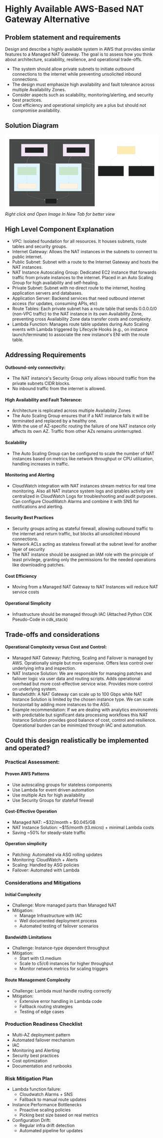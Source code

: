
# Highly Available AWS-Based NAT Gateway Alternative 

## Problem statement and requirements

Design and describe a highly available system in AWS that provides similar
features to a Managed NAT Gateway. The goal is to assess how you think about architecture,
scalability, resilience, and operational trade-offs.  

- The system should allow private subnets to initiate outbound connections to the internet while preventing unsolicited inbound connections.
- The design must emphasize high availability and fault tolerance across multiple Availability Zones.
- Consider aspects such as scalability, monitoring/alerting, and security best practices.
- Cost efficiency and operational simplicity are a plus but should not compromise availability.  

## Solution Diagram

![Solution Diagram](diagram.svg)
_Right click and Open Image In New Tab for better view_  

## High Level Component Explanation
- VPC: Isolated foundation for all resources. It houses subnets, route tables and security groups.
- Internet Gateway: Allows the NAT instances in the subnets to connect to public internet.
- Public Subnet: Subnet with a route to the Internet Gateway and hosts the NAT instances.
- NAT Instance Autoscaling Group: Dedicated EC2 instance that forwards traffic from private instances to the internet. Placed in an Auto Scaling Group for high availability and self-healing.
- Private Subnet: Subnet with no direct route to the internet, hosting application servers and databases.
- Application Server: Backend services that need outbound internet access (for updates, consuming APIs, etc)
- Route Tables: Each private subnet has a route table that sends 0.0.0.0/0 (non-VPC traffic) to the NAT instance in its own Availability Zone, preventing cross Availability Zone data transfer costs and complexity.
- Lambda Function: Manages route table updates during Auto Scaling events with Lambda triggered by Lifecycle Hooks (e.g., on instance launch/terminate) to associate the new instance's ENI with the route table.

## Addressing Requirements  
#### Outbound-only connectivity:
- The NAT instance's Security Group only allows inbound traffic from the private subnets CIDR blocks.
- No inbound traffic from the internet is allowed.
#### High Availability and Fault Tolerance: 
- Architecture is replicated across multiple Availability Zones
- The Auto Scaling Group ensures that if a NAT instance fails it will be terminated and replaced by a healthy one.
- With the use of AZ-specific routing the failure of one NAT instance only affects its own AZ. Traffic from other AZs remains uninterrupted.
#### Scalability
- The Auto Scaling Group can be configured to scale the number of NAT instances based on metrics like network throughput or CPU utilization, handling increases in traffic.
#### Monitoring and Alerting
- CloudWatch integration with NAT instances stream metrics for real time monitoring. Also all NAT instance system logs and iptables activity are centralized in CloudWatch Logs for troubleshooting and audit purposes. Can configure CloudWatch Alarms and combine it with SNS for notifications and alerting.
#### Security Best Practices
- Security groups acting as stateful firewall, allowing outbound traffic to the internet and return traffic, but blocks all unsolicited inbound connections.
- Network ACLs acting as stateless firewall at the subnet level for another layer of security
- The NAT instance should be assigned an IAM role with the principle of least privilege, granting only the permissions for the needed operations like downloading patches.
#### Cost Efficiency
- Moving from a Managed NAT Gateway to NAT Instances will reduce NAT service costs
#### Operational Simplicity
- Infrastructure should be managed through IAC (Attached Python CDK Pseudo-Code in cdk_stack)  

## Trade-offs and considerations
#### Operational Complexity versus Cost and Control:
- Managed NAT Gateway: Patching, Scaling and Failover is managed by AWS. Oprationally simple but more expensive. Offers less control over underlying infra and inspection.
- NAT Instance Solution: We are responsible for managing patches and failover logic via user data and routing scripts. Adds operational overhead but more cost-effective service wise. Provides more control on underlying system.
- Bandwtidth: A NAT Gateway can scale up to 100 Gbps while NAT Instance Solution is limited by the chosen instance type. We can scale horizontall by adding more instances to the ASG.
- Example recommendation: If we are dealing with analytics environemnts with predictable but significant data processing workflows this NAT Instance Solution provides good balance of cost, control and resilience. Operational burden can be minimized through IAC and automation.

## Could this design realistically be implemented and operated?  

### Practical Assessment:  

#### Proven AWS Patterns
- Use autoscaling groups for stateless components
- Use Lambda for event driven automation
- Use multiple Azs for high availability
- Use Security Groups for statefull firewall  

#### Cost-Effective Operation
- Managed NAT: ~$32/month + $0.045/GB
- NAT Instance Solution: ~$15/month (t3.micro) + minimal Lambda costs
- Saving ~50% for steady-state traffic  

#### Operation simplicity
- Patching: Automated via ASG rolling updates
- Monitoring: CloudWatch + Alerts
- Scaling: Handled by ASG policies
- Failover: Automated with Lambda  

### Considerations and Mitigations  

#### Initial Complexity
- Challenge: More managed parts than Managed NAT
- Mitigation:
    - Manage Infrastructure with IAC
    - Well documented deployment process
    - Automated testing of failover scenarios  

#### Bandwidth Limitations
- Challenge: Instance-type dependent throughput
- Mitigation:
    - Start with t3.medium
    - Scale to c5/c6 instances for higher throughput
    - Monitor network metrics for scaling triggers  

#### Route Management Complexity
- Challenge: Lambda must handle routing correctly
- Mitigation:
    - Extensive error handling in Lambda code
    - Fallback routing strategies
    - Testing of edge cases  

### Production Readiness Checklist
- Multi-AZ deployment pattern
- Automated failover mechanism
- IAC
- Monitoring and Alerting
- Security best practices
- Cost optimization
- Documentation and runbooks

### Risk Mitigation Plan
- Lambda function failure:
    - Cloudwatch Alarms + SNS
    - Fallback to manual route updates
- Instance Performance Bottlenecks
    - Proactive scaling policies
    - Picking best size based on real metrics
- Configuration Drift:
    - Regular infra drift detection
    - Automated pipeline for updates
